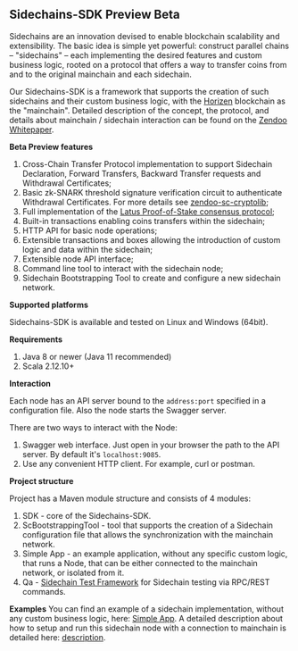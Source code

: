 **Sidechains-SDK Preview Beta**
-------------------
Sidechains are an innovation devised to enable blockchain scalability and extensibility. The basic idea is simple yet powerful: construct parallel chains – "sidechains" – each implementing the desired features and custom business logic, rooted on a protocol that offers a way to transfer coins from and to the original mainchain and each sidechain.

Our Sidechains-SDK is a framework that supports the creation of such sidechains and their custom business logic, with the [Horizen](https://www.horizen.global/) blockchain as the "mainchain". Detailed description of the concept, the protocol, and details about mainchain / sidechain interaction can be found on the [Zendoo Whitepaper](https://www.horizen.global/assets/files/Horizen-Sidechain-Zendoo-A_zk-SNARK-Verifiable-Cross-Chain-Transfer-Protocol.pdf).

**Beta Preview features**
1. Cross-Chain Transfer Protocol implementation to support Sidechain Declaration, Forward Transfers, Backward Transfer requests and Withdrawal Certificates;
2. Basic zk-SNARK threshold signature verification circuit to authenticate Withdrawal Certificates. For more details see [zendoo-sc-cryptolib](https://github.com/ZencashOfficial/zendoo-sc-cryptolib);
3. Full implementation of the [Latus Proof-of-Stake consensus protocol](https://www.horizen.global/assets/files/Horizen-Sidechain-Zendoo-A_zk-SNARK-Verifiable-Cross-Chain-Transfer-Protocol.pdf);
4. Built-in transactions enabling coins transfers within the sidechain;
5. HTTP API for basic node operations;
6. Extensible transactions and boxes allowing the introduction of custom logic and data within the sidechain;
7. Extensible node API interface;
8. Command line tool to interact with the sidechain node;
9. Sidechain Bootstrapping Tool to create and configure a new sidechain network.

**Supported platforms**

Sidechains-SDK is available and tested on Linux and Windows (64bit).

**Requirements**

1. Java 8 or newer (Java 11 recommended) 
2. Scala 2.12.10+

**Interaction**

Each node has an API server bound to the `address:port` specified in a configuration file.
Also the node starts the Swagger server.
 
There are two ways to interact with the Node:
1. Swagger web interface. Just open in your browser the path to the API server. By default it's `localhost:9085`.
2. Use any convenient HTTP client. For example, curl or postman.  

**Project structure**

Project has a Maven module structure and consists of 4 modules:
1) SDK - core of the Sidechains-SDK.
2) ScBootstrappingTool - tool that supports the creation of a Sidechain configuration file that allows the synchronization with the mainchain network.
3) Simple App - an example application, without any specific custom logic, that runs a Node, that can be either connected to the mainchain network, or isolated from it.
4) Qa - [Sidechain Test Framework](qa/readme.md) for Sidechain testing via RPC/REST commands.

**Examples**
You can find an example of a sidechain implementation, without any custom business logic, here: [Simple App](examples/simpleapp/readme.md). A detailed description about how to setup and run this sidechain node with a connection to mainchain is detailed here: [description](examples/simpleapp/mc_sc_workflow_example.md).
